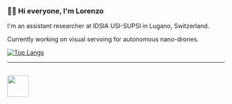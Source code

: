 ### 👋🏼 Hi everyone, I'm Lorenzo

I'm an assistant researcher at IDSIA USI-SUPSI in Lugano, Switzerland.

Currently working on visual servoing for autonomous nano-drones.


[![Top Langs](https://github-readme-stats.vercel.app/api/top-langs/?username=notlosca&langs_count=8&theme=tokyonight&layout=compact)](https://github.com/notlosca)

---
[<img src="https://user-images.githubusercontent.com/79795245/151543715-d76e1de6-6a81-417d-ad77-977a104634da.png" width="50" height="50">][1]
---
[1]: https://www.linkedin.com/in/lorenzo-scarciglia-57301a220/

<!--
**notlosca/notlosca** is a ✨ _special_ ✨ repository because its `README.md` (this file) appears on your GitHub profile.

Here are some ideas to get you started:

- 🔭 I’m currently working on ...
- 🌱 I’m currently learning ...
- 👯 I’m looking to collaborate on ...
- 🤔 I’m looking for help with ...
- 💬 Ask me about ...
- 📫 How to reach me: ...
- 😄 Pronouns: ...
- ⚡ Fun fact: ...
-->
